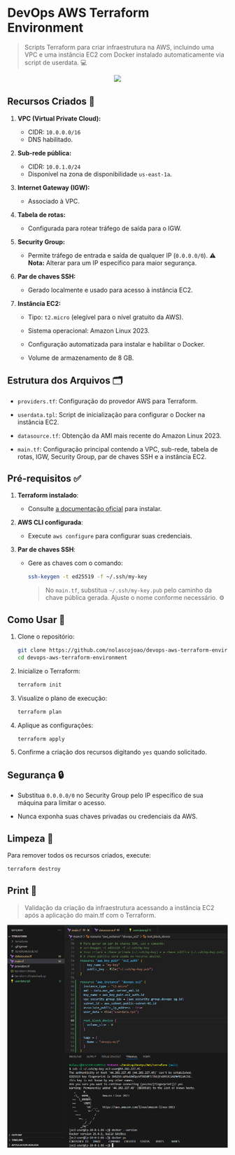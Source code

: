 # DevOps AWS Terraform Environment


> Scripts Terraform para criar infraestrutura na AWS, incluindo uma VPC e uma instância EC2 com Docker instalado automaticamente via script de userdata. 💻


<div align="center">
  <img src="https://github.com/user-attachments/assets/d649512b-6d28-4472-b56d-a414b6695504"/>
</div>


## Recursos Criados ️🌟

1. **VPC (Virtual Private Cloud):**
   - CIDR: `10.0.0.0/16`
   - DNS habilitado.


2. **Sub-rede pública:**
   - CIDR: `10.0.1.0/24`
   - Disponível na zona de disponibilidade `us-east-1a`.


3. **Internet Gateway (IGW):**
   - Associado à VPC.


4. **Tabela de rotas:**
   - Configurada para rotear tráfego de saída para o IGW.


5. **Security Group:**
   - Permite tráfego de entrada e saída de qualquer IP (`0.0.0.0/0`). **⚠️ Nota:** Alterar para um IP específico para maior segurança.


6. **Par de chaves SSH:**
   - Gerado localmente e usado para acesso à instância EC2.


7. **Instância EC2:**
   - Tipo: `t2.micro` (elegível para o nível gratuito da AWS).


   - Sistema operacional: Amazon Linux 2023.


   - Configuração automatizada para instalar e habilitar o Docker.


   - Volume de armazenamento de 8 GB.


## Estrutura dos Arquivos 🗂️

- `providers.tf`: Configuração do provedor AWS para Terraform.

  
- `userdata.tpl`: Script de inicialização para configurar o Docker na instância EC2.


- `datasource.tf`: Obtenção da AMI mais recente do Amazon Linux 2023.


- `main.tf`: Configuração principal contendo a VPC, sub-rede, tabela de rotas, IGW, Security Group, par de chaves SSH e a instância EC2.


## Pré-requisitos ✅

1. **Terraform instalado**: 
   - Consulte [a documentação oficial](https://developer.hashicorp.com/terraform/tutorials/aws-get-started/install-cli) para instalar.


2. **AWS CLI configurada**:
   - Execute `aws configure` para configurar suas credenciais.


3. **Par de chaves SSH**:
   - Gere as chaves com o comando:
     ```bash
     ssh-keygen -t ed25519 -f ~/.ssh/my-key
     ```
      > No `main.tf`, substitua `~/.ssh/my-key.pub` pelo caminho da chave pública gerada. Ajuste o nome conforme necessário. ⚙️


## Como Usar 📝

1. Clone o repositório:
   ```bash
   git clone https://github.com/nolascojoao/devops-aws-terraform-environment.git
   cd devops-aws-terraform-environment
   ```


2. Inicialize o Terraform:
   ```bash
   terraform init
   ```


3. Visualize o plano de execução:
   ```bash
   terraform plan
   ```


4. Aplique as configurações:
   ```bash
   terraform apply
   ```


5. Confirme a criação dos recursos digitando `yes` quando solicitado.


## Segurança 🔒

- Substitua `0.0.0.0/0` no Security Group pelo IP específico de sua máquina para limitar o acesso.


- Nunca exponha suas chaves privadas ou credenciais da AWS.


## Limpeza 🧼

Para remover todos os recursos criados, execute:
```bash
terraform destroy
```

## Print 📸

> Validação da criação da infraestrutura acessando a instância EC2 após a aplicação do main.tf com o Terraform.


<div align="center">
  <img src="ssh-into-ec2.PNG"/>
</div>
